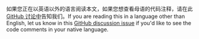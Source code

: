 <span data-ttu-id="2a4fe-101">如果您正在以英语以外的语言阅读本文，如果您想查看母语的代码注释，请在此[GitHub 讨论中](https://github.com/aspnet/AspNetCore.Docs/issues/16455)告知我们。</span><span class="sxs-lookup"><span data-stu-id="2a4fe-101">If you are reading this in a language other than English, let us know in this [GitHub discussion issue](https://github.com/aspnet/AspNetCore.Docs/issues/16455) if you'd like to see the code comments in your native language.</span></span>